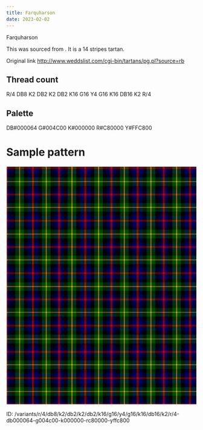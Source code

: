 ```yaml
---
title: Farquharson
date: 2023-02-02
---
```

Farquharson

This was sourced from <no value>.  It is a 14 stripes tartan.

Original link http://www.weddslist.com/cgi-bin/tartans/pg.pl?source=rb

## Thread count
R/4 DB8 K2 DB2 K2 DB2 K16 G16 Y4 G16 K16 DB16 K2 R/4

## Palette
DB#000064 G#004C00 K#000000 R#C80000 Y#FFC800

# Sample pattern

![Tartan detail](tartan.png "R/4 DB8 K2 DB2 K2 DB2 K16 G16 Y4 G16 K16 DB16 K2 R/4 tartan")

ID: /variants/r/4/db8/k2/db2/k2/db2/k16/g16/y4/g16/k16/db16/k2/r/4-db000064-g004c00-k000000-rc80000-yffc800